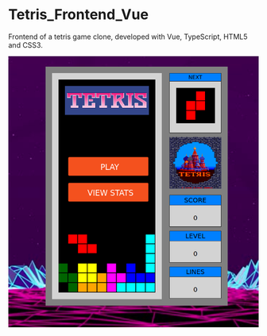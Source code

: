 # Tetris_Frontend_Vue

Frontend of a tetris game clone, developed with Vue, TypeScript, HTML5 and CSS3. 

<img src="./src/assets/images/gui.png">
